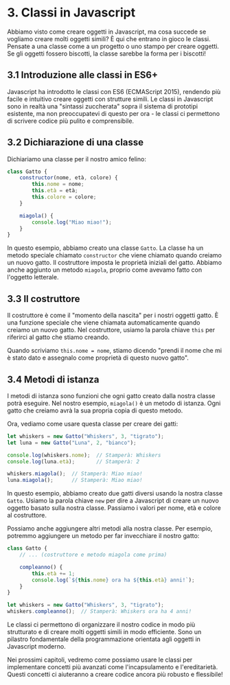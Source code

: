 # 3. Classi in Javascript

Abbiamo visto come creare oggetti in Javascript, ma cosa succede se vogliamo creare molti oggetti simili? È qui che entrano in gioco le classi. Pensate a una classe come a un progetto o uno stampo per creare oggetti. Se gli oggetti fossero biscotti, la classe sarebbe la forma per i biscotti!

## 3.1 Introduzione alle classi in ES6+

Javascript ha introdotto le classi con ES6 (ECMAScript 2015), rendendo più facile e intuitivo creare oggetti con strutture simili. Le classi in Javascript sono in realtà una "sintassi zuccherata" sopra il sistema di prototipi esistente, ma non preoccupatevi di questo per ora - le classi ci permettono di scrivere codice più pulito e comprensibile.

## 3.2 Dichiarazione di una classe

Dichiariamo una classe per il nostro amico felino:

```javascript
class Gatto {
    constructor(nome, età, colore) {
        this.nome = nome;
        this.età = età;
        this.colore = colore;
    }

    miagola() {
        console.log("Miao miao!");
    }
}
```

In questo esempio, abbiamo creato una classe `Gatto`. La classe ha un metodo speciale chiamato `constructor` che viene chiamato quando creiamo un nuovo gatto. Il costruttore imposta le proprietà iniziali del gatto. Abbiamo anche aggiunto un metodo `miagola`, proprio come avevamo fatto con l'oggetto letterale.

## 3.3 Il costruttore

Il costruttore è come il "momento della nascita" per i nostri oggetti gatto. È una funzione speciale che viene chiamata automaticamente quando creiamo un nuovo gatto. Nel costruttore, usiamo la parola chiave `this` per riferirci al gatto che stiamo creando. 

Quando scriviamo `this.nome = nome`, stiamo dicendo "prendi il nome che mi è stato dato e assegnalo come proprietà di questo nuovo gatto".

## 3.4 Metodi di istanza

I metodi di istanza sono funzioni che ogni gatto creato dalla nostra classe potrà eseguire. Nel nostro esempio, `miagola()` è un metodo di istanza. Ogni gatto che creiamo avrà la sua propria copia di questo metodo.

Ora, vediamo come usare questa classe per creare dei gatti:

```javascript
let whiskers = new Gatto("Whiskers", 3, "tigrato");
let luna = new Gatto("Luna", 2, "bianco");

console.log(whiskers.nome);  // Stamperà: Whiskers
console.log(luna.età);       // Stamperà: 2

whiskers.miagola();  // Stamperà: Miao miao!
luna.miagola();      // Stamperà: Miao miao!
```

In questo esempio, abbiamo creato due gatti diversi usando la nostra classe `Gatto`. Usiamo la parola chiave `new` per dire a Javascript di creare un nuovo oggetto basato sulla nostra classe. Passiamo i valori per nome, età e colore al costruttore.

Possiamo anche aggiungere altri metodi alla nostra classe. Per esempio, potremmo aggiungere un metodo per far invecchiare il nostro gatto:

```javascript
class Gatto {
    // ... (costruttore e metodo miagola come prima)

    compleanno() {
        this.età += 1;
        console.log(`${this.nome} ora ha ${this.età} anni!`);
    }
}

let whiskers = new Gatto("Whiskers", 3, "tigrato");
whiskers.compleanno();  // Stamperà: Whiskers ora ha 4 anni!
```

Le classi ci permettono di organizzare il nostro codice in modo più strutturato e di creare molti oggetti simili in modo efficiente. Sono un pilastro fondamentale della programmazione orientata agli oggetti in Javascript moderno.

Nei prossimi capitoli, vedremo come possiamo usare le classi per implementare concetti più avanzati come l'incapsulamento e l'ereditarietà. Questi concetti ci aiuteranno a creare codice ancora più robusto e flessibile!
